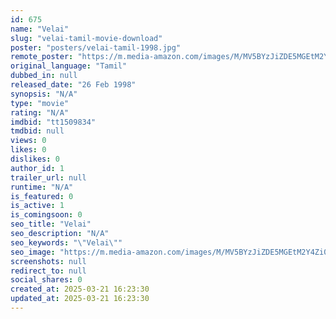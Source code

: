 ```yaml
---
id: 675
name: "Velai"
slug: "velai-tamil-movie-download"
poster: "posters/velai-tamil-1998.jpg"
remote_poster: "https://m.media-amazon.com/images/M/MV5BYzJiZDE5MGEtM2Y4Zi00Nzc2LWEyMWYtNjgxZDkyYTNlOWFjXkEyXkFqcGdeQXVyOTk3NTc2MzE@._V1_SX300.jpg"
original_language: "Tamil"
dubbed_in: null
released_date: "26 Feb 1998"
synopsis: "N/A"
type: "movie"
rating: "N/A"
imdbid: "tt1509834"
tmdbid: null
views: 0
likes: 0
dislikes: 0
author_id: 1
trailer_url: null
runtime: "N/A"
is_featured: 0
is_active: 1
is_comingsoon: 0
seo_title: "Velai"
seo_description: "N/A"
seo_keywords: "\"Velai\""
seo_image: "https://m.media-amazon.com/images/M/MV5BYzJiZDE5MGEtM2Y4Zi00Nzc2LWEyMWYtNjgxZDkyYTNlOWFjXkEyXkFqcGdeQXVyOTk3NTc2MzE@._V1_SX300.jpg"
screenshots: null
redirect_to: null
social_shares: 0
created_at: 2025-03-21 16:23:30
updated_at: 2025-03-21 16:23:30
---
```


